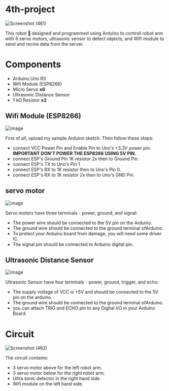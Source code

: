 # 4th-project
![Screenshot (461)](https://user-images.githubusercontent.com/85647212/124886838-4ac31f00-dfdd-11eb-83af-a0e2db8a1123.png)

This robot :robot: designed and programmed using Arduino to controll robot arm with 6 servo motors, ultrasonic sensor to detect objects, and Wifi module to send and recive  data from the server.

# Components
* Arduino Uno R3
* Wifi Module (ESP8266)
* Micro Servo **x6**
* Ultrasonic Distance Sensor
* 1 kΩ Resistor **x2**

## Wifi Module (ESP8266)
![image](https://user-images.githubusercontent.com/85647212/124890303-93300c00-dfe0-11eb-8b9d-479d525cd39a.png)

First of all, upload my sample Arduino sketch. Then follow these steps:
* connect VCC Power Pin and Enable Pin to Uno's +3.3V power pin. **IMPORTANT DON'T POWER THE ESP8266 USING 5V PIN.**
* connect ESP's Ground Pin 1K resistor 2x then to Ground Pin.
* connect ESP's TX to Uno's Pin 1
* connect ESP's RX to 1K resistor then to Uno's Pin 0.
* connect ESP's RX to 1K resistor 2x then to Uno's GND Pin.

## servo motor
![image](https://user-images.githubusercontent.com/85647212/124890530-cc687c00-dfe0-11eb-96c6-e920b7d0acb9.png)

Servo motors have three terminals - power, ground, and signal:
* The power wire should be connected to the 5V pin on the Arduino.
* The ground wire should be connected to the ground terminal ofArduino. 
* To protect your Arduino board from damage, you will need some driver IC.
* The signal pin should be connected to Arduino digital pin.

## Ultrasonic Distance Sensor
![image](https://user-images.githubusercontent.com/85647212/124891082-51539580-dfe1-11eb-8f5f-c68ad4f2a97f.png)

Ultrasonic Sensor have four terminals - power, ground, trigger, and echo:
 * The supply voltage of VCC is +5V and should be connected to the 5V pin on the arduino.
 * The ground wire should be connected to the ground terminal ofArduino.
 * you can attach TRIG and ECHO pin to any Digital I/O in your Arduino Board.
 
# Circuit
![Screenshot (462)](https://user-images.githubusercontent.com/85647212/124890848-1e110680-dfe1-11eb-85a8-740098783ca1.png)

The circuit containe: 
* 3 servo motor above for the left robot arm.
* 3 servo motor below for the right robot arm.
* Ultra sonic detector in the right hand side.
* Wifi module on the left hand side.

